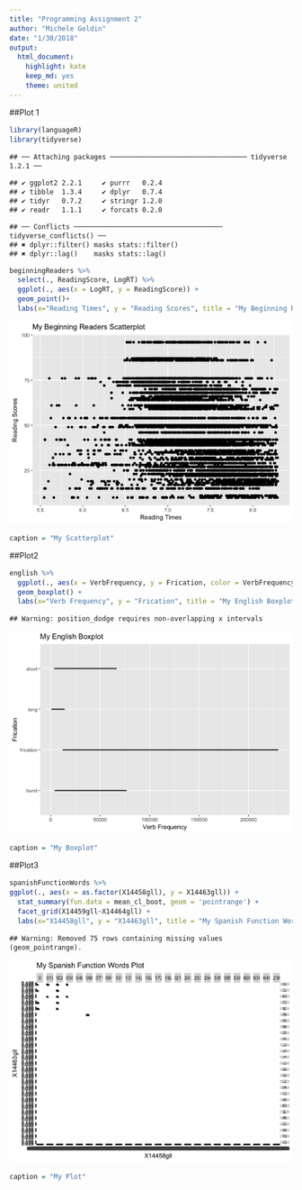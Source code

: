 ```yaml
---
title: "Programming Assignment 2"
author: "Michele Goldin"
date: "1/30/2018"
output: 
  html_document: 
    highlight: kate
    keep_md: yes
    theme: united
---
```


##Plot 1


```r
library(languageR)
library(tidyverse)
```

```
## ── Attaching packages ────────────────────────────────── tidyverse 1.2.1 ──
```

```
## ✔ ggplot2 2.2.1     ✔ purrr   0.2.4
## ✔ tibble  1.3.4     ✔ dplyr   0.7.4
## ✔ tidyr   0.7.2     ✔ stringr 1.2.0
## ✔ readr   1.1.1     ✔ forcats 0.2.0
```

```
## ── Conflicts ───────────────────────────────────── tidyverse_conflicts() ──
## ✖ dplyr::filter() masks stats::filter()
## ✖ dplyr::lag()    masks stats::lag()
```

```r
beginningReaders %>%
  select(., ReadingScore, LogRT) %>%
  ggplot(., aes(x = LogRT, y = ReadingScore)) +
  geom_point()+
  labs(x="Reading Times", y = "Reading Scores", title = "My Beginning Readers Scatterplot")
```

![](pa2_files/figure-html/unnamed-chunk-1-1.png)<!-- -->

```r
caption = "My Scatterplot"
```

##Plot2


```r
english %>%
  ggplot(., aes(x = VerbFrequency, y = Frication, color = VerbFrequency)) +
  geom_boxplot() +
  labs(x="Verb Frequency", y = "Frication", title = "My English Boxplot")
```

```
## Warning: position_dodge requires non-overlapping x intervals
```

![](pa2_files/figure-html/unnamed-chunk-2-1.png)<!-- -->

```r
caption = "My Boxplot"
```


##Plot3


```r
spanishFunctionWords %>%
ggplot(., aes(x = as.factor(X14458gll), y = X14463gll)) +
  stat_summary(fun.data = mean_cl_boot, geom = 'pointrange') + 
  facet_grid(X14459gll~X14464gll) +
  labs(x="X14458gll", y = "X14463gll", title = "My Spanish Function Words Plot")
```

```
## Warning: Removed 75 rows containing missing values (geom_pointrange).
```

![](pa2_files/figure-html/unnamed-chunk-3-1.png)<!-- -->

```r
caption = "My Plot"
```
